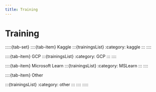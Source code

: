 ```yaml
---
title: Training
---
```

# Training

:::::{tab-set}
::::{tab-item} Kaggle
:::{trainingsList}
:category: kaggle
:::
::::

::::{tab-item} GCP
:::{trainingsList}
:category: GCP
:::
::::

::::{tab-item} Microsoft Learn
:::{trainingsList}
:category: MSLearn
:::
::::

<!-- ::::{tab-item} AWS
:::{trainingsList}
:category: AWS
:::
:::: -->

<!-- ::::{tab-item} Coursera
:::{trainingsList}
:category: Coursera
:::
:::: -->

::::{tab-item} Other

:::{trainingsList}
:category: other
:::
::::
:::::